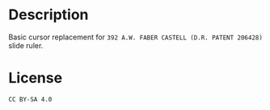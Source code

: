 # Description

Basic cursor replacement for `392 A.W. FABER CASTELL (D.R. PATENT 206428)` slide ruler.

# License

`CC BY-SA 4.0`
